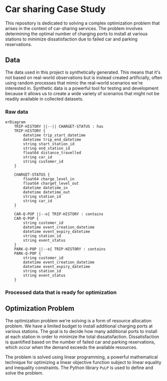 # Car sharing Case Study
This repository is dedicated to solving a complex optimization problem that arises in the context of car-sharing services. The problem involves determining the optimal number of charging ports to install at various stations to minimize dissatisfaction due to failed car and parking reservations.

## Data

The data used in this project is synthetically generated. This means that it's not based on real-world observations but is instead created artificially, often using random processes that mimic the real-world scenarios we're interested in. Synthetic data is a powerful tool for testing and development because it allows us to create a wide variety of scenarios that might not be readily available in collected datasets.

### Raw data
```mermaid
erDiagram
    TRIP-HISTORY ||--|| CHARGET-STATUS : has 
    TRIP-HISTORY {
        datetime trip_start_datetime
        datetime trip_end_datetime
        string start_station_id
        string end_station_id
        float64 distance_travelled
        string car_id
        string customer_id
    }

    CHARGET-STATUS {
        float64 charge_level_in
        float64 charget_level_out
        datetime datetime_in
        datetime datetime_out
        string station_id
        string car_id
    }

    CAR-Q-POP ||--o{ TRIP-HISTORY : contains
    CAR-Q-POP {
        string customer_id
        datetime event_creation_datetime
        datetime event_expiry_datetime
        string station_id
        string event_status
    }
    PARK-Q-POP ||--o{ TRIP-HISTORY : contains
    PARK-Q-POP {
        string customer_id
        datetime event_creation_datetime
        datetime event_expiry_datetime
        string station_id
        string event_status
    }
```
### Processed data that is ready for optimization


## Optimization Problem

The optimization problem we're solving is a form of resource allocation problem. We have a limited budget to install additional charging ports at various stations. The goal is to decide how many additional ports to install at each station in order to minimize the total dissatisfaction. Dissatisfaction is quantified based on the number of failed car and parking reservations, which occur when the demand exceeds the available resources.

The problem is solved using linear programming, a powerful mathematical technique for optimizing a linear objective function subject to linear equality and inequality constraints. The Python library `PuLP` is used to define and solve the problem.

